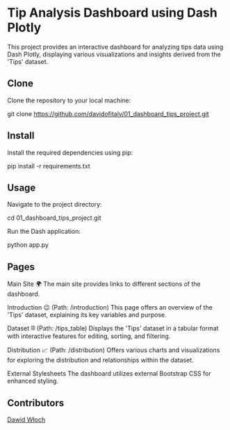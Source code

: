 # Tip Analysis Dashboard using Dash Plotly

This project provides an interactive dashboard for analyzing tips data using Dash Plotly, displaying various visualizations and insights derived from the 'Tips' dataset.

## Clone

Clone the repository to your local machine:


git clone https://github.com/davidofitaly/01_dashboard_tips_project.git


## Install 

Install the required dependencies using pip:

pip install -r requirements.txt

## Usage

Navigate to the project directory:

cd 01_dashboard_tips_project.git

Run the Dash application:

python app.py

## Pages

Main Site 🌍
The main site provides links to different sections of the dashboard.

Introduction 😉 (Path: /introduction)
This page offers an overview of the 'Tips' dataset, explaining its key variables and purpose.

Dataset 𝄜 (Path: /tips_table)
Displays the 'Tips' dataset in a tabular format with interactive features for editing, sorting, and filtering.

Distribution 📈 (Path: /distribution)
Offers various charts and visualizations for exploring the distribution and relationships within the dataset.

External Stylesheets
The dashboard utilizes external Bootstrap CSS for enhanced styling.

## Contributors
[Dawid Włoch](https://github.com/davidofitaly)
